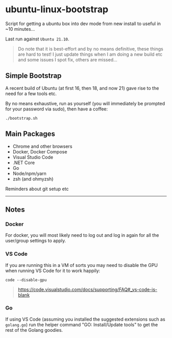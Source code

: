 # ubuntu-linux-bootstrap

Script for getting a ubuntu box into dev mode from new install to useful in ~10 minutes...

Last run against `Ubuntu 21.10`.

> Do note that it is best-effort and by no means definitive, these things are hard to test! I just update things when I am doing a new build etc and some issues I spot fix, others are missed...

## Simple Bootstrap

A recent build of Ubuntu (at first 16, then 18, and now 21) gave rise to the need for a few tools etc.

By no means exhaustive, run as yourself (you will immediately be prompted for your password via sudo), then have a coffee:

    ./bootstrap.sh

## Main Packages

* Chrome and other browsers
* Docker, Docker Compose
* Visual Studio Code
* .NET Core
* Go
* Node/npm/yarn
* zsh (and ohmyzsh)

Reminders about git setup etc

---

## Notes

### Docker

For docker, you will most likely need to log out and log in again for all the user/group settings to apply.

### VS Code

If you are running this in a VM of sorts you may need to disable the GPU when running VS Code for it to work happily:

    code --disable-gpu

> https://code.visualstudio.com/docs/supporting/FAQ#_vs-code-is-blank

### Go

If using VS Code (assuming you installed the suggested extensions such as `golang.go`) run the helper command "GO: Install/Update tools" to get the rest of the Golang goodies.
